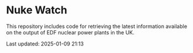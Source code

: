 # Nuke Watch

This repository includes code for retrieving the latest information available on the output of EDF nuclear power plants in the UK.

Last updated: 2025-01-09 21:13
